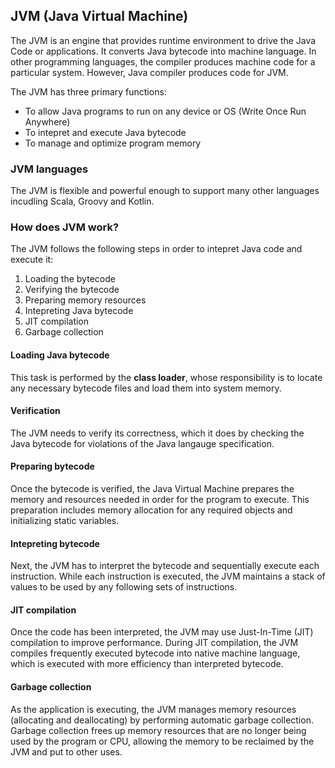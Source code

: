 ## JVM (Java Virtual Machine)

The JVM is an engine that provides runtime environment to drive the Java Code or applications. It converts Java bytecode into machine language. In other programming languages, the compiler produces machine code for a particular system. However, Java compiler produces code for JVM.

The JVM has three primary functions:

- To allow Java programs to run on any device or OS (Write Once Run Anywhere)
- To intepret and execute Java bytecode
- To manage and optimize program memory

### JVM languages

The JVM is flexible and powerful enough to support many other languages incudling Scala, Groovy and Kotlin.

### How does JVM work?

The JVM follows the following steps in order to intepret Java code and execute it:

1. Loading the bytecode
2. Verifying the bytecode
3. Preparing memory resources
4. Intepreting Java bytecode
5. JIT compilation
6. Garbage collection

#### Loading Java bytecode

This task is performed by the **class loader**, whose responsibility is to locate any necessary bytecode files and load them into system memory.

#### Verification

The JVM needs to verify its correctness, which it does by checking the Java bytecode for violations of the Java langauge specification.

#### Preparing bytecode

Once the bytecode is verified, the Java Virtual Machine prepares the memory and resources needed in order for the program to execute. This preparation includes memory allocation for any required objects and initializing static variables.

#### Intepreting bytecode

Next, the JVM has to interpret the bytecode and sequentially execute each instruction. While each instruction is executed, the JVM maintains a stack of values to be used by any following sets of instructions.

#### JIT compilation

Once the code has been interpreted, the JVM may use Just-In-Time (JIT) compilation to improve performance. During JIT compilation, the JVM compiles frequently executed bytecode into native machine language, which is executed with more efficiency than interpreted bytecode.

#### Garbage collection

As the application is executing, the JVM manages memory resources (allocating and deallocating) by performing automatic garbage collection. Garbage collection frees up memory resources that are no longer being used by the program or CPU, allowing the memory to be reclaimed by the JVM and put to other uses.
